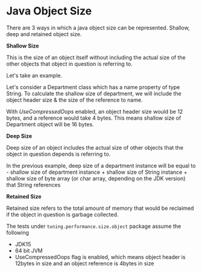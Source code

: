 # Java Object Size

There are 3 ways in which a java object size can be represented. Shallow, deep and retained object size.

**Shallow Size**

This is the size of an object itself without including the actual size of the other objects that object in question is referring to.

Let's take an example. 

Let's consider a Department class which has a name property of type String. To calculate the shallow size of department, we will include the object header size & the size of the reference to name.

With *UseCompressedOops* enabled, an object header size would be 12 bytes, and a reference would take 4 bytes. This means shallow size of Department object will be 16 bytes.


**Deep Size**

Deep size of an object includes the actual size of other objects that the object in question depends is referring to.

In the previous example, deep size of a department instance will be equal to -
shallow size of department instance 
    + shallow size of String instance 
    + shallow size of byte array (or  char array, depending on the JDK version) that String references

**Retained Size**

Retained size refers to the total amount of memory that would be reclaimed if the object in question is garbage collected.

The tests under ```tuning.performance.size.object``` package assume the following 
- JDK15
- 64 bit JVM
- UseCompressedOops flag is enabled, which means object header is 12bytes in size and an object reference is 4bytes in size
